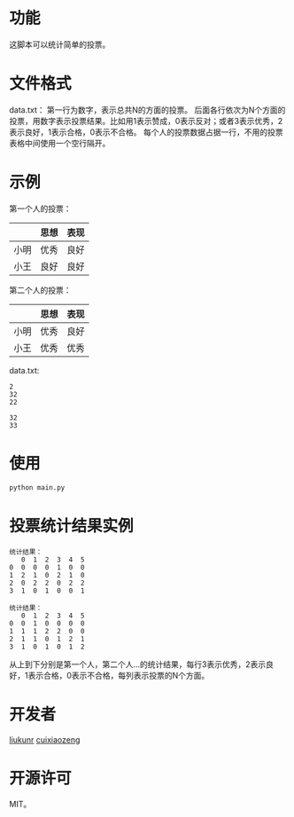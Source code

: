 # 功能
这脚本可以统计简单的投票。

# 文件格式
data.txt：
第一行为数字，表示总共N的方面的投票。
后面各行依次为N个方面的投票，用数字表示投票结果。比如用1表示赞成，0表示反对；或者3表示优秀，2表示良好，1表示合格，0表示不合格。
每个人的投票数据占据一行，不用的投票表格中间使用一个空行隔开。

# 示例

第一个人的投票：

|      | 思想   | 表现   |
| ---- | ---- | ---- |
| 小明   | 优秀   | 良好   |
| 小王   | 良好   | 良好   |

第二个人的投票：

|      | 思想   | 表现   |
| ---- | ---- | ---- |
| 小明   | 优秀   | 良好   |
| 小王   | 优秀   | 优秀   |

data.txt:

```
2
32
22

32
33
```

# 使用

```bash
python main.py
```

# 投票统计结果实例

```
统计结果：
   0  1  2  3  4  5
0  0  0  0  1  0  0
1  2  1  0  2  1  0
2  0  2  2  0  2  2
3  1  0  1  0  0  1

统计结果：
   0  1  2  3  4  5
0  0  1  0  0  0  0
1  1  1  2  2  0  0
2  1  1  0  1  2  1
3  1  0  1  0  1  2
```

从上到下分别是第一个人，第二个人...的统计结果，每行3表示优秀，2表示良好，1表示合格，0表示不合格，每列表示投票的N个方面。

# 开发者

[liukunr](https://github.com/liukunr) [cuixiaozeng](https://github.com/cuixiaozeng)

# 开源许可

MIT。
